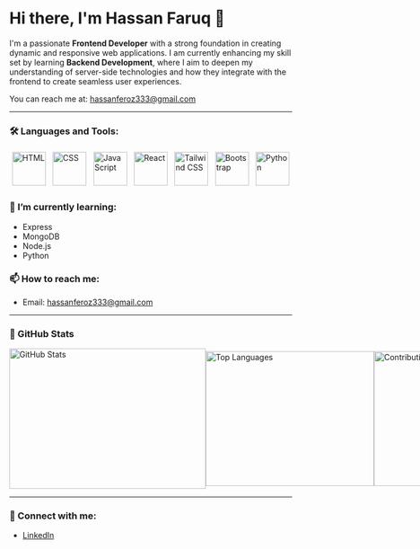 # Hi there, I'm Hassan Faruq 👋

I'm a passionate **Frontend Developer** with a strong foundation in creating dynamic and responsive web applications. I am currently enhancing my skill set by learning **Backend Development**, where I aim to deepen my understanding of server-side technologies and how they integrate with the frontend to create seamless user experiences.

You can reach me at: [hassanferoz333@gmail.com](mailto:hassanferoz333@gmail.com)

---

### 🛠️ Languages and Tools:
<div style="display: flex; justify-content: space-between; align-items: center; flex-wrap: wrap;">
    <img src="https://upload.wikimedia.org/wikipedia/commons/6/61/HTML5_logo_and_wordmark.svg" alt="HTML" style="width: 60px; height: 60px; margin: 5px;" />
    <img src="https://upload.wikimedia.org/wikipedia/commons/3/3c/CSS3_logo_and_wordmark.svg" alt="CSS" style="width: 60px; height: 60px; margin: 5px;" />
    <img src="https://upload.wikimedia.org/wikipedia/commons/9/99/JavaScript_logo_2.svg" alt="JavaScript" style="width: 60px; height: 60px; margin: 5px;" />
    <img src="https://upload.wikimedia.org/wikipedia/commons/a/a7/React-icon.svg" alt="React" style="width: 60px; height: 60px; margin: 5px;" />
    <img src="https://upload.wikimedia.org/wikipedia/commons/4/47/Tailwind_CSS_Logo.svg" alt="Tailwind CSS" style="width: 60px; height: 60px; margin: 5px;" />
    <img src="https://upload.wikimedia.org/wikipedia/commons/b/b2/Bootstrap_logo.svg" alt="Bootstrap" style="width: 60px; height: 60px; margin: 5px;" />
    <img src="https://www.python.org/community/logos/python-logo-master-v3-TM.png" alt="Python" style="width: 60px; height: 60px; margin: 5px;" />
</div>

### 🌱 I’m currently learning:
- Express
- MongoDB
- Node.js
- Python

### 📫 How to reach me:
- Email: [hassanferoz333@gmail.com](mailto:hassanferoz333@gmail.com)

---

### 🌟 GitHub Stats

<div style="display: flex; justify-content: space-between; align-items: center;">
    <img src="https://github-readme-stats.vercel.app/api?username=Faruq-Feroz&show_icons=true&hide_title=true" alt="GitHub Stats" style="width: 350px; height: 250px;" />
    <img src="https://github-readme-stats.vercel.app/api/top-langs/?username=Faruq-Feroz&layout=compact" alt="Top Languages" style="width: 300px; height: 240px;" />
    <img src="https://github-readme-streak-stats.herokuapp.com/?user=Faruq-Feroz&theme=dark" alt="Contributions" style="width: 300px; height: 240px;" />
    <img src="https://github-readme-streak-stats.herokuapp.com/api?user=Faruq-Feroz&theme=dark&hide_border=true" alt="Streaks" style="width: 300px; height: 240px;" />
</div>

---

### 🔗 Connect with me:
- [LinkedIn](https://www.linkedin.com/in/hassan-faruq-4a2858311/)
